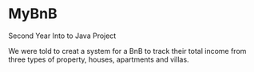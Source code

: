 # MyBnB
Second Year Into to Java Project


We were told to creat a system for a BnB to track their total income from three types of property, houses, apartments and villas.
